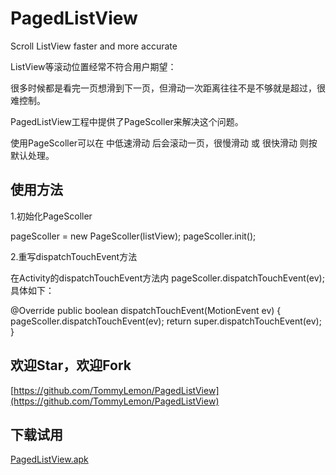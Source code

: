 # PagedListView
Scroll ListView faster and more accurate

ListView等滚动位置经常不符合用户期望：

很多时候都是看完一页想滑到下一页，但滑动一次距离往往不是不够就是超过，很难控制。

 

PagedListView工程中提供了PageScoller来解决这个问题。

使用PageScoller可以在 中低速滑动 后会滚动一页，很慢滑动 或 很快滑动 则按默认处理。

 
## 使用方法

1.初始化PageScoller

pageScoller = new PageScoller(listView);
pageScoller.init();
 

2.重写dispatchTouchEvent方法

在Activity的dispatchTouchEvent方法内 pageScoller.dispatchTouchEvent(ev); 具体如下：

@Override
public boolean dispatchTouchEvent(MotionEvent ev) {
     pageScoller.dispatchTouchEvent(ev);
     return super.dispatchTouchEvent(ev);
}



## 欢迎Star，欢迎Fork

[https://github.com/TommyLemon/PagedListView](https://github.com/TommyLemon/PagedListView)

## 下载试用

[PagedListView.apk](http://files.cnblogs.com/files/tommylemon/PagedListView.apk)
